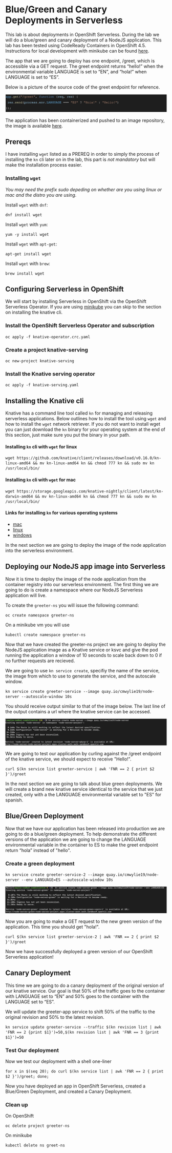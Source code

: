 # Blue/Green and Canary Deployments in Serverless
This lab is about deployments in OpenShift Serverless. During the lab we will do a blue/green and canary deployment of a NodeJS application. This lab has been tested using CodeReady Containers in OpenShift 4.5.  Instructions for local development with minikube can be found [here](https://github.com/cmwylie19/minikube-serverless/blob/master/README.md).


The app that we are going to deploy has one endpoint, /greet, which is accessible via a GET request. The greet endpoint returns “hello!” when the environmental variable LANGUAGE is set to “EN”, and “hola!” when LANGUAGE is set to “ES”.   

Below is a picture of the source code of the greet endpoint for reference.   
   
   ![Greet Endpoint](greet.png)

The application has been containerized and pushed to an image repository, the image is available [here](quay.io/cmwylie19/node-server).   

## Prereqs
I have installing `wget` listed as a PREREQ in order to simply the process of installing the `kn` cli later on in the lab, this part is _not mandatory_ but will make the installation process easier.   

### Installing `wget`   
_You may need the prefix sudo depeding on whether are you using linux or mac and the distro you are using._   
   
Install `wget` with `dnf`:
```
dnf install wget
```

Install `wget` with `yum`:
```
yum -y install wget
```

Install `wget` with `apt-get`:
```
apt-get install wget
```

Install `wget` with `brew`:
```
brew install wget
```

## Configuring Serverless in OpenShift
We will start by installing Serverless in OpenShift via the OpenShift Serverless Operator. If you are using [minikube](https://gitlab.consulting.redhat.com/appdev-coe/cloud-native-appdev-enablement/serverless-enablement/introduction/-/blob/master/minikube.md) you can skip to the section on installing the knative cli.

### Install the OpenShift Serverless Operator and subscription
```
oc apply -f knative-operator.crc.yaml 
```

### Create a project knative-serving
```
oc new-project knative-serving   
```

### Install the Knative serving operator
```
oc apply -f knative-serving.yaml
``` 


## Installing the Knative cli
Knative has a command line tool called `kn` for managing and releasing serverless applications. Below outlines how to install the tool using `wget` and how to install the `wget`  network retriever. If you do not want to install wget you can just download the `kn` binary for your operating system at the end of this section, just make sure you put the binary in your path. 


#### Installing `kn` cli with `wget` for linux
```
wget https://github.com/knative/client/releases/download/v0.16.0/kn-linux-amd64 && mv kn-linux-amd64 kn && chmod 777 kn && sudo mv kn /usr/local/bin/
```

#### Installing `kn` cli with `wget` for mac
```
wget https://storage.googleapis.com/knative-nightly/client/latest/kn-darwin-amd64 && mv kn-linux-amd64 kn && chmod 777 kn && sudo mv kn /usr/local/bin/
```


#### Links for installing `kn` for various operating systems
- [mac](https://storage.googleapis.com/knative-nightly/client/latest/kn-darwin-amd64)
- [linux](https://github.com/knative/client/releases/download/v0.16.0/kn-linux-amd64) 
- [windows](https://storage.googleapis.com/knative-nightly/client/latest/kn-windows-amd64.exe)

In the next section we are going to deploy the image of the node application into the serverless environment.   

## Deploying our NodeJS app image into Serverless
Now it is time to deploy the image of the node application from the container registry into our serverless environment. The first thing we are going to do is create a namespace where our NodeJS Serverless application will live.   

To create the `greeter-ns` you will issue the following command:    

```
oc create namespace greeter-ns
```

On a minikube vm you will use
```
kubectl create namespace greeter-ns
```

Now that we have created the greeter-ns project we are going to deploy the NodeJS application image as a Knative service or ksvc and give the pod running the application a window of 10 seconds to scale back down to 0 if no further requests are recieved.

We are going to use `kn service create`, specifiy the name of the service, the image from which to use to generate the service, and the autoscale window.

``` 
kn service create greeter-service --image quay.io/cmwylie19/node-server --autoscale-window 10s 
```

You should receive output similar to that of the image below. The last line of the output contains a url where the knative service can be accessed.
   
 
![terminal output](ksvc.png)   

We are going to test our application by curling against the /greet endpoint of the knative service, we should expect to receive "Hello!".   

```
curl $(kn service list greeter-service | awk 'FNR == 2 { print $2 }')/greet  
```

In the next section we are going to talk about blue green deployments. We will create a brand new knative service identical to the service that we just created, only with a the LANGUAGE environmental variable set to "ES" for spanish.

## Blue/Green Deployment 
Now that we have our application has been released into production we are going to do a blue/green deployment. To help demonstrate the different versions of the application we are going to change the LANGUAGE environmental variable in the container to ES to make the greet endpoint return “hola”  instead of "hello".


### Create a green deployment
```  
kn service create greeter-service-2 --image quay.io/cmwylie19/node-server --env LANGUAGE=ES --autoscale-window 10s 
```

![terminal output](green.png)  

Now you are going to make a GET request to the new green version of the application. This time you should get "hola!". 

```
curl $(kn service list greeter-service-2 | awk 'FNR == 2 { print $2 }')/greet
```

Now we have successfully deployed a green version of our OpenShift Serverless application! 

## Canary Deployment
This time we are going to do a canary deployment of the original version of our knative service. Our goal is that 50% of the traffic goes to the container with LANGUAGE set to “EN” and 50% goes to the container with the LANGUAGE set to “ES”.

We will update the greeter-app service to shift 50% of the traffic to the original revision and 50% to the latest revision.
```
kn service update greeter-service --traffic $(kn revision list | awk 'FNR == 2 {print $1}')=50,$(kn revision list | awk 'FNR == 3 {print $1}')=50
```

### Test Our deployment
Now we test our deployment with a shell one-liner   
```
for x in $(seq 20); do curl $(kn service list | awk 'FNR == 2 { print $2 }')/greet; done;
```


Now you have deployed an app in OpenShift Serverless, created a Blue/Green Deployment, and created a Canary Deployment.

### Clean up
On OpenShift
```
oc delete project greeter-ns
```

On minikube
```
kubectl delete ns greet-ns
```

